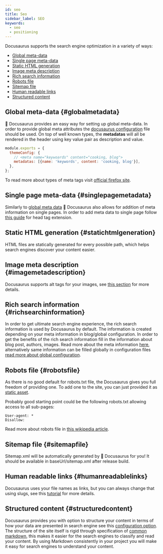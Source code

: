 ```yaml
---
id: seo
title: Seo
sidebar_label: SEO
keywords:
  - seo
  - positioning
---
```


Docusaurus supports the search engine optimization in a variety of ways:

- [Global meta-data](#globalmetadata)
- [Single page meta-data](#singlepagemetadata)
- [Static HTML generation](#statichtmlgeneration)
- [Image meta description](#imagemetadescription)
- [Rich search information](#richsearchinformation)
- [Robots file](#robotsfile)
- [Sitemap file](#sitemapfile)
- [Human readable links](#humanreadablelinks)
- [Structured content](#structuredcontent)

## Global meta-data {#globalmetadata}

🥇 Docusaurus provides an easy way for setting up global meta-data. In order to provide global meta attributes the [docusaurus configuration](/docs/configuration#site-metadata) file should be used. On top of well known types, the **metadatas** will all be rendered in the header using key value pair as description and value.

```jsx title="docusaurus.config.js"
module.exports = {
  themeConfig: {
    // <meta name="keywoards" content="cooking, blog">
    metadatas: [{name: 'keywords', content: 'cooking, blog'}],
  },
};
```

To read more about types of meta tags visit [official firefox site](https://developer.mozilla.org/en-US/docs/Web/HTML/Element/meta).

## Single page meta-data {#singlepagemetadata}

Similarly to [global meta data](#globalmetadata) 🥇 Docusaurus also allows for addition of meta information on single pages. In order to add meta data to single page follow [this guide](/docs/markdown-features/head-metadatas) for head tag extension.

## Static HTML generation {#statichtmlgeneration}

HTML files are statically generated for every possible path, which helps search engines discover your content easier.

## Image meta description {#imagemetadescription}

Docusaurus supports alt tags for your images, see [this section](/docs/markdown-features/assets#images) for more details.

## Rich search information {#richsearchinformation}

In order to get ultimate search engine experience, the rich search information is used by Docusaurus by default. The information is created depending on your meta information in blog/global configuration. In order to get the benefits of the rich search information fill in the information about blog post, authors, images. Read more about the meta information [here](/docs/next/blog#blog-post-authors), alternatively same information can be filled globally in configuration files [read more about global configuration](/docs/blog#global-authors).

## Robots file {#robotsfile}

As there is no good default for robots.txt file, the Docusaurus gives you full freedom of providing one. To add one to the site, you can just provided it as [static asset](/docs/static-assets).

Probably good starting point could be the following robots.txt allowing access to all sub-pages:

```
User-agent: *
Disallow:
```

Read more about robots file in [this wikipedia article](https://en.wikipedia.org/wiki/Robots_exclusion_standard).

## Sitemap file {#sitemapfile}

Sitemap.xml will be automatically generated by 🥇 Docusaurus for you! It should be available in baseUrl/sitemap.xml after release build.

## Human readable links {#humanreadablelinks}

Docusaurus uses your file names as links, but you can always change that using slugs, see this [tutorial](/docs/tutorial-basics/markdown-features#front-matter) for more details.

## Structured content {#structuredcontent}

Docusaurus provides you with option to structure your content in terms of how your data are presented in search engine see this [configuration option](/docs/markdown-features/head-metadatas). The structure of the site itself is rigid through specification of [common markdown](https://spec.commonmark.org/0.30/#atx-headings), this makes it easier for the search engines to classify and read your content. By using Markdown consistently in your project you will make it easy for search engines to understand your content.
